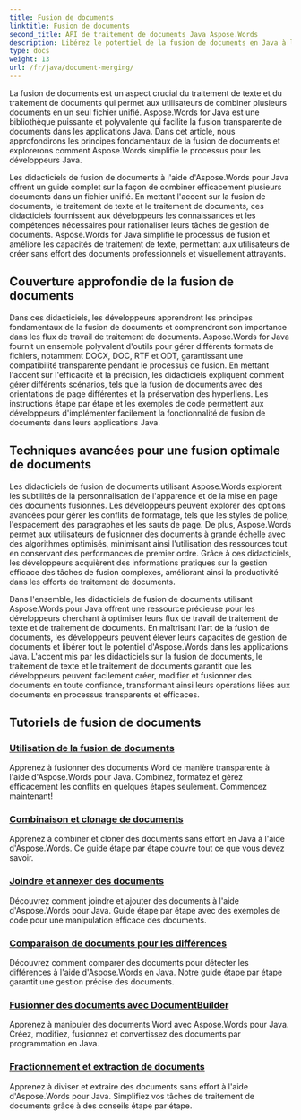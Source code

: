 ```yaml
---
title: Fusion de documents
linktitle: Fusion de documents
second_title: API de traitement de documents Java Aspose.Words
description: Libérez le potentiel de la fusion de documents en Java à l'aide d'Aspose.Words ! Apprenez le traitement de texte et le traitement efficace des documents grâce à des didacticiels détaillés.
type: docs
weight: 13
url: /fr/java/document-merging/
---
```


La fusion de documents est un aspect crucial du traitement de texte et du traitement de documents qui permet aux utilisateurs de combiner plusieurs documents en un seul fichier unifié. Aspose.Words for Java est une bibliothèque puissante et polyvalente qui facilite la fusion transparente de documents dans les applications Java. Dans cet article, nous approfondirons les principes fondamentaux de la fusion de documents et explorerons comment Aspose.Words simplifie le processus pour les développeurs Java.

Les didacticiels de fusion de documents à l'aide d'Aspose.Words pour Java offrent un guide complet sur la façon de combiner efficacement plusieurs documents dans un fichier unifié. En mettant l'accent sur la fusion de documents, le traitement de texte et le traitement de documents, ces didacticiels fournissent aux développeurs les connaissances et les compétences nécessaires pour rationaliser leurs tâches de gestion de documents. Aspose.Words for Java simplifie le processus de fusion et améliore les capacités de traitement de texte, permettant aux utilisateurs de créer sans effort des documents professionnels et visuellement attrayants.

## Couverture approfondie de la fusion de documents

Dans ces didacticiels, les développeurs apprendront les principes fondamentaux de la fusion de documents et comprendront son importance dans les flux de travail de traitement de documents. Aspose.Words for Java fournit un ensemble polyvalent d'outils pour gérer différents formats de fichiers, notamment DOCX, DOC, RTF et ODT, garantissant une compatibilité transparente pendant le processus de fusion. En mettant l'accent sur l'efficacité et la précision, les didacticiels expliquent comment gérer différents scénarios, tels que la fusion de documents avec des orientations de page différentes et la préservation des hyperliens. Les instructions étape par étape et les exemples de code permettent aux développeurs d'implémenter facilement la fonctionnalité de fusion de documents dans leurs applications Java.

## Techniques avancées pour une fusion optimale de documents

Les didacticiels de fusion de documents utilisant Aspose.Words explorent les subtilités de la personnalisation de l'apparence et de la mise en page des documents fusionnés. Les développeurs peuvent explorer des options avancées pour gérer les conflits de formatage, tels que les styles de police, l'espacement des paragraphes et les sauts de page. De plus, Aspose.Words permet aux utilisateurs de fusionner des documents à grande échelle avec des algorithmes optimisés, minimisant ainsi l'utilisation des ressources tout en conservant des performances de premier ordre. Grâce à ces didacticiels, les développeurs acquièrent des informations pratiques sur la gestion efficace des tâches de fusion complexes, améliorant ainsi la productivité dans les efforts de traitement de documents.

Dans l'ensemble, les didacticiels de fusion de documents utilisant Aspose.Words pour Java offrent une ressource précieuse pour les développeurs cherchant à optimiser leurs flux de travail de traitement de texte et de traitement de documents. En maîtrisant l'art de la fusion de documents, les développeurs peuvent élever leurs capacités de gestion de documents et libérer tout le potentiel d'Aspose.Words dans les applications Java. L'accent mis par les didacticiels sur la fusion de documents, le traitement de texte et le traitement de documents garantit que les développeurs peuvent facilement créer, modifier et fusionner des documents en toute confiance, transformant ainsi leurs opérations liées aux documents en processus transparents et efficaces.

## Tutoriels de fusion de documents

### [Utilisation de la fusion de documents](./using-document-merging/)
Apprenez à fusionner des documents Word de manière transparente à l'aide d'Aspose.Words pour Java. Combinez, formatez et gérez efficacement les conflits en quelques étapes seulement. Commencez maintenant!
### [Combinaison et clonage de documents](./combining-cloning-documents/)
Apprenez à combiner et cloner des documents sans effort en Java à l'aide d'Aspose.Words. Ce guide étape par étape couvre tout ce que vous devez savoir.
### [Joindre et annexer des documents](./joining-appending-documents/)
Découvrez comment joindre et ajouter des documents à l'aide d'Aspose.Words pour Java. Guide étape par étape avec des exemples de code pour une manipulation efficace des documents.
### [Comparaison de documents pour les différences](./comparing-documents-for-differences/)
Découvrez comment comparer des documents pour détecter les différences à l'aide d'Aspose.Words en Java. Notre guide étape par étape garantit une gestion précise des documents.
### [Fusionner des documents avec DocumentBuilder](./merging-documents-documentbuilder/)
Apprenez à manipuler des documents Word avec Aspose.Words pour Java. Créez, modifiez, fusionnez et convertissez des documents par programmation en Java.
### [Fractionnement et extraction de documents](./document-splitting-extraction/)
Apprenez à diviser et extraire des documents sans effort à l'aide d'Aspose.Words pour Java. Simplifiez vos tâches de traitement de documents grâce à des conseils étape par étape.